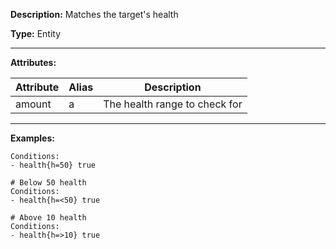 **Description:** Matches the target's health

**Type:** Entity

---

**Attributes:**

| Attribute | Alias   | Description                   |
| --------- | ------- | ----------------------------- |
| amount    | a       | The health range to check for |

---

**Examples:**

```
Conditions:
- health{h=50} true
```

```
# Below 50 health
Conditions:
- health{h=<50} true
```

```
# Above 10 health
Conditions:
- health{h=>10} true
```
